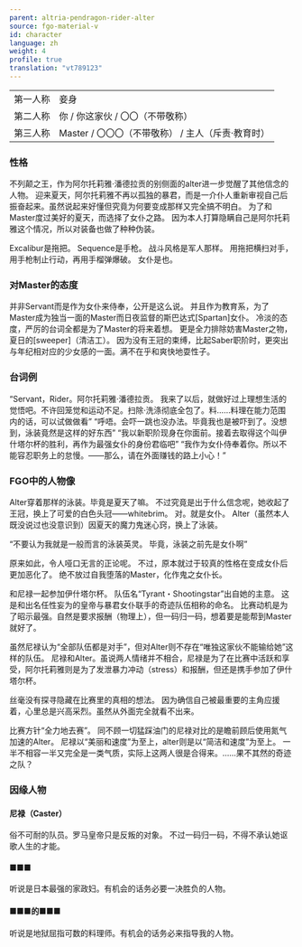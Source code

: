 ```yaml
---
parent: altria-pendragon-rider-alter
source: fgo-material-v
id: character
language: zh
weight: 4
profile: true
translation: "vt789123"
---
```


<table>
  <tr><td>第一人称</td><td>妾身</td></tr>
  <tr><td>第二人称</td><td>你 / 你这家伙 / 〇〇（不带敬称）</td></tr>
  <tr><td>第三人称</td><td>Master / 〇〇〇（不带敬称） / 主人（斥责·教育时）</td></tr>
</table>

### 性格

不列颠之王，作为阿尔托莉雅·潘德拉贡的别侧面的alter进一步觉醒了其他信念的人物。
迎来夏天，阿尔托莉雅不再以孤独的暴君，而是一介仆人重新审视自己后振奋起来。虽然说起来好懂但究竟为何要变成那样又完全搞不明白。
为了和Master度过美好的夏天，而选择了女仆之路。
因为本人打算隐瞒自己是阿尔托莉雅这个情况，所以对装备也做了种种伪装。

Excalibur是拖把。
Sequence是手枪。
战斗风格是军人那样。
用拖把横扫对手，用手枪制止行动，再用手榴弹爆破。
女仆是也。

### 对Master的态度

并非Servant而是作为女仆来侍奉，公开是这么说。
并且作为教育系，为了Master成为独当一面的Master而日夜监督的斯巴达式[Spartan]女仆。
冷淡的态度，严厉的台词全都是为了Master的将来着想。
更是全力排除妨害Master之物，夏日的[sweeper]（清洁工）。
因为没有王冠的束缚，比起Saber职阶时，更突出与年纪相对应的少女感的一面。满不在乎和爽快地耍性子。

### 台词例

“Servant，Rider。阿尔托莉雅·潘德拉贡。
我来了以后，就做好过上理想生活的觉悟吧。不许回笼觉和运动不足。扫除·洗涤彻底全包了。料……料理在能力范围内的话，可以试做做看”
“呼唔。会吓一跳也没办法。毕竟我也是被吓到了。没想到，泳装竟然是这样的好东西”
“我以新职阶现身在你面前。接着去取得这个叫伊什塔尔杯的胜利，再作为最强女仆的身份君临吧”
“我作为女仆侍奉着你。所以不能容忍职务上的怠慢。——那么，请在外面赚钱的路上小心！”

### FGO中的人物像

Alter穿着那样的泳装。毕竟是夏天了嘛。
不过究竟是出于什么信念呢，她收起了王冠，换上了可爱的白色头冠——whitebrim。
对。就是女仆。
Alter（虽然本人既没说过也没意识到）因夏天的魔力鬼迷心窍，换上了泳装。

“不要认为我就是一般而言的泳装英灵。
  毕竟，泳装之前先是女仆啊”

原来如此，令人哑口无言的正论呢。
不过，原本就过于较真的性格在变成女仆后更加恶化了。
绝不放过自我堕落的Master，化作鬼之女仆长。

和尼禄一起参加伊什塔尔杯。
队伍名“Tyrant・Shootingstar”出自她的主意。
这是和出名任性妄为的皇帝与暴君女仆联手的奇迹队伍相称的命名。
比赛动机是为了昭示最强。自然是要求报酬（物理上），但一码归一码，想着要是能帮到Master就好了。

虽然尼禄认为“全部队伍都是对手”，但对Alter则不存在“唯独这家伙不能输给她”这样的队伍。
尼禄和Alter。虽说两人情绪并不相合，尼禄是为了在比赛中活跃和享受，阿尔托莉雅则是为了发泄暴力冲动（stress）和报酬，但还是携手参加了伊什塔尔杯。

丝毫没有探寻隐藏在比赛里的真相的想法。
因为确信自己被最重要的主角应援着，心里总是兴高采烈。虽然从外面完全就看不出来。

比赛方针“全力地去赛”。
同不顾一切猛踩油门的尼禄对比的是瞻前顾后使用氮气加速的Alter。
尼禄以“美丽和速度”为至上，alter则是以“简洁和速度”为至上。
一半不相容一半又完全是一类气质，实际上这两人很是合得来。……果不其然的奇迹之队？

### 因缘人物

#### 尼禄（Caster）

俗不可耐的队员。罗马皇帝只是反叛的对象。
不过一码归一码，不得不承认她讴歌人生的才能。

#### ■■■

听说是日本最强的家政妇。有机会的话务必要一决胜负的人物。

#### ■■■的■■■

听说是地狱屈指可数的料理师。有机会的话务必来指导我的人物。
